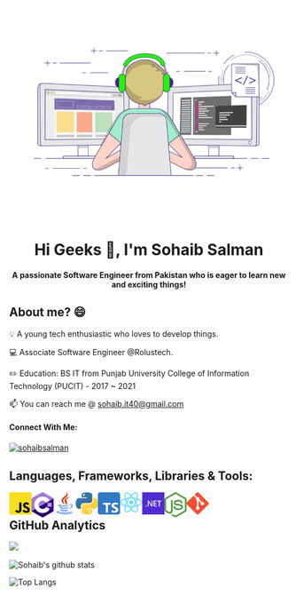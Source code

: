 ![Header](https://raw.githubusercontent.com/sohaibsalman/sohaibsalman/main/assets/1626719730536.gif "Header")

 <h1 align="center">Hi Geeks 👋, I'm Sohaib Salman</h1>
<h4 align="center">A passionate Software Engineer from Pakistan who is eager to learn new and exciting things!</h34>

## About me? 😄
💡 A young tech enthusiastic who loves to develop things.

💻 Associate Software Engineer @Rolustech.

✏️ Education: BS IT from Punjab University College of Information Technology (PUCIT) - 2017 ~ 2021

📫 You can reach me @ <a href="mailto: sohaib.it40@gmail.com">sohaib.it40@gmail.com</a>

#### Connect With Me:
<a href="https://www.linkedin.com/in/sohaibsalman/" target="blank"><img align="center" src="https://cdn.jsdelivr.net/npm/simple-icons@3.0.1/icons/linkedin.svg" alt="sohaibsalman" height="30" width="40" /></a>

## Languages, Frameworks, Libraries & Tools:
<img src="https://raw.githubusercontent.com/sohaibsalman/sohaibsalman/main/assets/javascript-736400_1280.png" width="40" align="left"/>
<img src="https://raw.githubusercontent.com/sohaibsalman/sohaibsalman/main/assets/c-sharp-c-logo-02F17714BA-seeklogo.com.png" width="40" align="left" />
<img src="https://raw.githubusercontent.com/sohaibsalman/sohaibsalman/main/assets/java-logo-transparent-png-5-Transparent-Images.png" width="40" align="left" />
<img src="https://raw.githubusercontent.com/sohaibsalman/sohaibsalman/main/assets/2048px-Python-logo-notext.svg.png" width="40" align="left" />
<img src="https://raw.githubusercontent.com/sohaibsalman/sohaibsalman/main/assets/Typescript_logo_2020.svg.png" width="40" align="left" />
<img src="https://raw.githubusercontent.com/sohaibsalman/sohaibsalman/main/assets/react.png" width="40" align="left" />
<img src="https://raw.githubusercontent.com/sohaibsalman/sohaibsalman/main/assets/456px-.NET_Logo.svg.png" width="40" align="left" />
<img src="https://raw.githubusercontent.com/sohaibsalman/sohaibsalman/main/assets/nodejs-logo-FBE122E377-seeklogo.com.png" width="40" align="left"/>
<img src="https://raw.githubusercontent.com/sohaibsalman/sohaibsalman/main/assets/Git-Icon-1788C.png" width="40" align="left"/>
<br/> 

## GitHub Analytics
![](https://komarev.com/ghpvc/?username=sohaibsalman&color=green)

![Sohaib's github stats](https://github-readme-stats.vercel.app/api?username=sohaibsalman&count_private=true&show_icons=true)

![Top Langs](https://github-readme-stats.vercel.app/api/top-langs/?username=sohaibsalman&layout=compact&langs_count=10)
